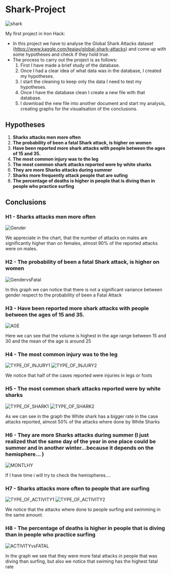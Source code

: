 # Shark-Project

![shark](https://github.com/Albertoplm/Shark-Project/blob/main/images/shark.jpg)


My first project in Iron Hack:
- In this project we have to analyse the Global Shark Attacks dataset (https://www.kaggle.com/teajay/global-shark-attacks) and come up with some hypotheses and check if they hold true.
- The process to carry out the project is as follows:
   1. First I have made a brief study of the database.
   2. Once I had a clear idea of what data was in the database, I created my hypotheses.
   3. I start the cleaning to keep only the data I need to test my hypotheses.
   4. Once I have the database clean I create a new file with that database.
   5. I download the new file into another document and start my analysis, creating graphs for the visualisation of the conclusions. 


## Hypotheses

1. **Sharks attacks men more often**
2. **The probability of been a fatal Shark attack, is higher on women**
3. **Have been reported more shark attacks with people between the ages of 15 and 35.**
4. **The most common injury was to the leg**
5. **The most common shark attacks reported were by white sharks**
6. **They are more Sharks attacks during summer**
7. **Sharks more frequently attack people that are sufing**
8. **The percentage of deaths is higher in people that is diving than in people who practice surfing**

## Conclusions

### **H1 - Sharks attacks men more often**

![Gender](https://github.com/Albertoplm/Shark-Project/blob/main/images/GENDER.svg)

We appreciate in the chart, that the number of attacks on males are significantly higher than on females, almost 90% of the reported attacks were on males. 

### **H2 - The probability of been a fatal Shark attack, is higher on women**

![GendervsFatal](https://github.com/Albertoplm/Shark-Project/blob/main/images/GENDER_vs_Mortal.svg)

In this graph we can notice that there is not a significant variance between gender respect to the probability of been a Fatal Attack

### **H3 - Have been reported more shark attacks with people between the ages of 15 and 35.**

![AGE](https://github.com/Albertoplm/Shark-Project/blob/main/images/AGE.svg)

Here we can see that the volume is highest in the age range between 15 and 30 and the mean of the age is around 25

### **H4 - The most common injury was to the leg**

![TYPE_OF_INJURY1](https://github.com/Albertoplm/Shark-Project/blob/main/images/TYPE_OF_INJURY1.svg)
![TYPE_OF_INJURY2](https://github.com/Albertoplm/Shark-Project/blob/main/images/TYPE_OF_INJURY2.svg)

We notice that half of the cases reported were injuries in legs or foots

### **H5 - The most common shark attacks reported were by white sharks**

![TYPE_OF_SHARK1](https://github.com/Albertoplm/Shark-Project/blob/main/images/TYPE_OF_SHARK1.svg)
![TYPE_OF_SHARK2](https://github.com/Albertoplm/Shark-Project/blob/main/images/TYPE_OF_SHARK2.svg)

As we can see in the graph the White shark has a bigger rate in the case attacks reported, almost 50% of the attacks where done by White Sharks

### **H6 - They are more Sharks attacks during summer (I just realized that the same day of the year in one place could be summer and in another winter...because it depends on the hemisphere... )**

![MONTLHY](https://github.com/Albertoplm/Shark-Project/blob/main/images/MONTLHY.svg)

If I have time i will try to check the hemispheres....

### **H7 - Sharks attacks more often to people that are surfing**

![TYPE_OF_ACTIVITY1](https://github.com/Albertoplm/Shark-Project/blob/main/images/TYPE_OF_ACTIVITY1.svg)
![TYPE_OF_ACTIVITY2](https://github.com/Albertoplm/Shark-Project/blob/main/images/TYPE_OF_ACTIVITY2.svg)

We notice that the attacks where done to people surfing and swimming in the same amount. 

### **H8 - The percentage of deaths is higher in people that is diving than in people who practice surfing**

![ACTIVITYvsFATAL](https://github.com/Albertoplm/Shark-Project/blob/main/images/ACTIVITYvsFATAL.svg)

In the graph we see that they were more fatal attacks in people that was diving than surfing, but also we notice that swiming has the highest fatal rate